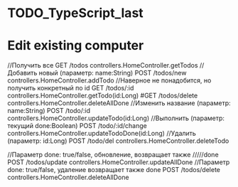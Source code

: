 # TODO_TypeScript_last



# Edit existing computer
//Получить все
GET     /todos                  controllers.HomeController.getTodos
//Добавить новый (параметр: name:String)
POST    /todos/new              controllers.HomeController.addTodo
//Наверное не понадобится, но получить конкретный по id
GET     /todos/:id            controllers.HomeController.getTodo(id:Long)
#GET     /todos/delete         controllers.HomeController.deleteAllDone
//Изменить название (параметр: name:String)
POST    /todo/:id             controllers.HomeController.updateTodo(id:Long)
//Выполнить (параметр: текущий done:Boolean)
POST    /todo/:id/change      controllers.HomeController.updateTodoDone(id:Long)
//Удалить (параметр: id:Long)
POST    /todo/del             controllers.HomeController.deleteTodo

//Параметр done: true/false, обновление, возвращает также /////done
POST    /todos/update      controllers.HomeController.updateAllDone
//Параметр done: true/false, удаление возвращает также done
POST    /todos/delete         controllers.HomeController.deleteAllDone